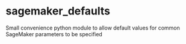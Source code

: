 # sagemaker_defaults
Small convenience python module to allow default values for common SageMaker parameters to be specified
